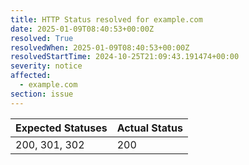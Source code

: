 ```yaml
---
title: HTTP Status resolved for example.com
date: 2025-01-09T08:40:53+00:00Z
resolved: True
resolvedWhen: 2025-01-09T08:40:53+00:00Z
resolvedStartTime: 2024-10-25T21:09:43.191474+00:00
severity: notice
affected:
  - example.com
section: issue
---
```


| Expected Statuses | Actual Status  |
|-------------------|----------------|
| 200, 301, 302 | 200 |
